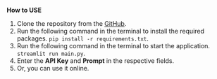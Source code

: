 **How to USE**

1. Clone the repository from the [GitHub]().
2. Run the following command in the terminal to install the required packages.
   `pip install -r requirements.txt`.
3. Run the following command in the terminal to start the application.
   `streamlit run main.py`.
4. Enter the **API Key** and **Prompt** in the respective fields.
5. Or, you can use it online.